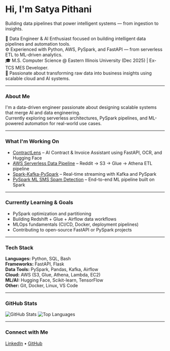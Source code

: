 # Hi, I'm Satya Pithani
Building data pipelines that power intelligent systems — from ingestion to insights.

🎯 Data Engineer & AI Enthusiast focused on building intelligent data pipelines and automation tools.  
⚙️ Experienced with Python, AWS, PySpark, and FastAPI — from serverless ETL to ML-driven analytics.  
🎓 M.S. Computer Science @ Eastern Illinois University (Dec 2025) | Ex-TCS MES Developer.  
🚀 Passionate about transforming raw data into business insights using scalable cloud and AI systems.



---

### About Me
I'm a data-driven engineer passionate about designing scalable systems that merge AI and data engineering.  
Currently exploring serverless architectures, PySpark pipelines, and ML-powered automation for real-world use cases.

---

### What I'm Working On
- [ContractLens](https://github.com/PSSK-S/ContractLens) – AI Contract & Invoice Assistant using FastAPI, OCR, and Hugging Face  
- [AWS Serverless Data Pipeline](https://github.com/PSSK-S/AWS-serverless-data-pipeline) – Reddit → S3 → Glue → Athena ETL pipeline  
- [Spark-Kafka-PySpark](https://github.com/PSSK-S/spark-kafka-pyspark-repo) – Real-time streaming with Kafka and PySpark  
- [PySpark ML SMS Spam Detection](https://github.com/PSSK-S/pyspark-ml-sms-spam-detection) – End-to-end ML pipeline built on Spark

---

### Currently Learning & Goals
- PySpark optimization and partitioning  
- Building Redshift + Glue + Airflow data workflows  
- MLOps fundamentals (CI/CD, Docker, deployment pipelines)  
- Contributing to open-source FastAPI or PySpark projects  

---

### Tech Stack
**Languages:** Python, SQL, Bash  
**Frameworks:** FastAPI, Flask  
**Data Tools:** PySpark, Pandas, Kafka, Airflow  
**Cloud:** AWS (S3, Glue, Athena, Lambda, EC2)  
**ML/AI:** Hugging Face, Scikit-learn, TensorFlow  
**Other:** Git, Docker, Linux, VS Code  

---

### GitHub Stats
![GitHub Stats](https://github-readme-stats.vercel.app/api?username=PSSK-S&show_icons=true&theme=transparent&hide_border=true)
![Top Languages](https://github-readme-stats.vercel.app/api/top-langs/?username=PSSK-S&layout=compact&theme=transparent&hide_border=true)

---

### Connect with Me
[LinkedIn](https://www.linkedin.com/in/satya-pithani/) • [GitHub](https://github.com/PSSK-S)
